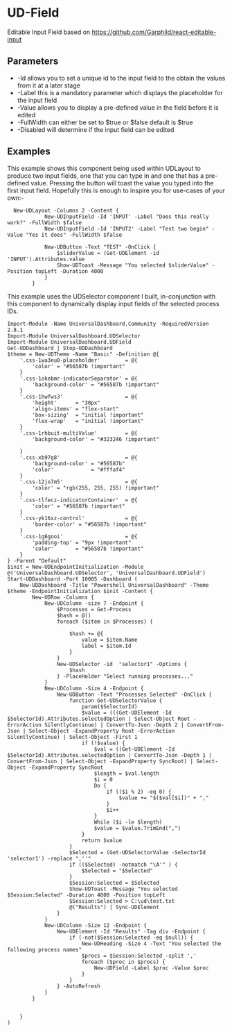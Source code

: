 # UD-Field
Editable Input Field based on https://github.com/Garphild/react-editable-input

## Parameters
* -Id allows you to set a unique id to the input field to the obtain the values from it at a later stage
* -Label this is a mandatory parameter which displays the placeholder for the input field
* -Value allows you to display a pre-defined value in the field before it is edited
* -FullWidth can either be set to $true or $false default is $true
* -Disabled will determine if the input field can be edited

## Examples
This example shows this component being used within UDLayout to produce two input fields, one that you can type in and
one that has a pre-defined value.  Pressing the button will toast the value you typed into the first input field. Hopefully this is enough to inspire you for use-cases of your own:-
```
  New-UDLayout -Columns 2 -Content {
            New-UDInputField -Id 'INPUT' -Label "Does this really work?" -FullWidth $false
            New-UDInputField -Id 'INPUT2' -Label "Test two begin" -Value "Yes it does" -FullWidth $false
      
            New-UDButton -Text "TEST" -OnClick {
                $sliderValue = (Get-UDElement -id 'INPUT').Attributes.value
                Show-UDToast -Message "You selected $sliderValue" -Position topLeft -Duration 4000
            }
        }
```


This example uses the UDSelector component I built, in-conjunction with this component to dynamically display input fields of
the selected process IDs.

```
Import-Module -Name UniversalDashboard.Community -RequiredVersion 2.8.1
Import-Module UniversalDashboard.UDSelector
Import-Module UniversalDashboard.UDField
Get-UDDashboard | Stop-UDDashboard
$theme = New-UDTheme -Name "Basic" -Definition @{
    '.css-1wa3eu0-placeholder'        = @{
        'color' = "#56587b !important"
    }
    '.css-1okebmr-indicatorSeparator' = @{
        'background-color' = "#56587b !important"
    }
    '.css-1hwfws3'                    = @{
        'height'      = "30px"
        'align-items' = "flex-start"
        'box-sizing'  = "initial !important"
        'flex-wrap'   = "initial !important"
    }
    '.css-1rhbuit-multiValue'         = @{
        'background-color' = "#323246 !important"

    }
    '.css-xb97g8'                     = @{
        'background-color' = "#56587b"
        'color'            = "#fffaf4"
    }
    '.css-12jo7m5'                    = @{
        'color' = "rgb(255, 255, 255) !important"
    }
    '.css-tlfecz-indicatorContainer'  = @{
        'color' = "#56587b !important"
    }
    '.css-yk16xz-control'             = @{
        'border-color' = "#56587b !important"
    }
    '.css-1g6gooi'                    = @{
        'padding-top' = "9px !important"
        'color'       = "#56587b !important"
    }
} -Parent "Default"
$init = New-UDEndpointInitialization -Module @('UniversalDashboard.UDSelector', 'UniversalDashboard.UDField')
Start-UDDashboard -Port 10005 -Dashboard (
    New-UDDashboard -Title "Powershell UniversalDashboard" -Theme $theme -EndpointInitialization $init -Content {
        New-UDRow -Columns {
            New-UDColumn -size 7 -Endpoint {
                $Processes = Get-Process
                $hash = @()
                foreach ($item in $Processes) {

                    $hash += @{
                        value = $item.Name
                        label = $item.Id
                    }
                }
                New-UDSelector -id  "selector1" -Options {
                    $hash
                } -PlaceHolder "Select running processes..."
            }
            New-UDColumn -Size 4 -Endpoint {
                New-UDButton -Text "Processes Selected" -OnClick {
                    function Get-UDSelectorValue {
                        param($SelectorId)
                        $value = (((Get-UDElement -Id $SelectorId).Attributes.selectedOption | Select-Object Root -ErrorAction SilentlyContinue) | ConvertTo-Json -Depth 2 | ConvertFrom-Json | Select-Object -ExpandProperty Root -ErrorAction SilentlyContinue) | Select-Object -First 1
                        if (!$value) {
                            $val = ((Get-UDElement -Id $SelectorId).Attributes.selectedOption | ConvertTo-Json -Depth 1 | ConvertFrom-Json | Select-Object -ExpandProperty SyncRoot) | Select-Object -ExpandProperty SyncRoot
                            $length = $val.length
                            $i = 0
                            Do {
                                if (($i % 2) -eq 0) {
                                    $value += "$($val[$i])" + ","
                                }
                                $i++
                            }
                            While ($i -le $length)
                            $value = $value.TrimEnd(",")
                        }
                        return $value
                    }
                    $Selected = (Get-UDSelectorValue -SelectorId 'selector1') -replace ",''"
                    if (($Selected) -notmatch "\A'" ) {
                        $Selected = "$Selected"
                    }
                    $Session:Selected = $Selected
                    Show-UDToast -Message "You selected $Session:Selected" -Duration 4000 -Position topLeft
                    $Session:Selected > C:\ud\test.txt
                    @("Results") | Sync-UDElement
                }
            }
            New-UDColumn -Size 12 -Endpoint {
                New-UDElement -Id "Results" -Tag div -Endpoint {
                    if (-not($Session:Selected -eq $null)) {
                        New-UDHeading -Size 4 -Text "You selected the following process names"
                        $procs = $Session:Selected -split ','
                        foreach ($proc in $procs) {
                            New-UDField -Label $proc -Value $proc
                        }
                    }
                } -AutoRefresh
            }
        }


    }
)

```

